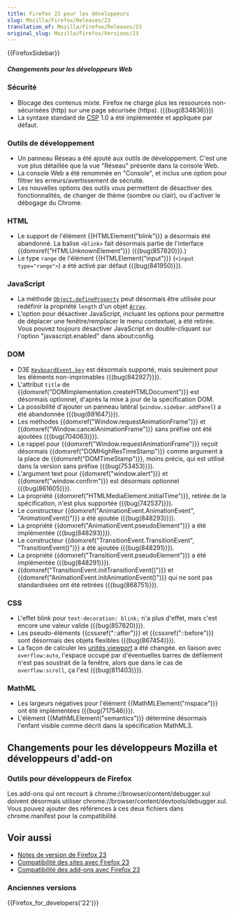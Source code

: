 ```yaml
---
title: Firefox 23 pour les développeurs
slug: Mozilla/Firefox/Releases/23
translation_of: Mozilla/Firefox/Releases/23
original_slug: Mozilla/Firefox/Versions/23
---
```


{{FirefoxSidebar}}

##### Changements pour les développeurs Web

### Sécurité

- Blocage des contenus mixte. Firefox ne charge plus les ressources non-sécurisées (http) sur une page sécurisée (https). ({{bug(834836)}})
- La syntaxe standard de [CSP](/fr/docs/Sécurité/CSP) 1.0 a été implémentée et appliquée par défaut.

### Outils de développement

- Un panneau Réseau a été ajouté aux outils de développement. C'est une vue plus détaillée que la vue "Réseau" présente dans la console Web.
- La console Web a été renommée en "Console", et inclus une option pour filtrer les erreurs/avertissement de sécruité.
- Les nouvelles options des outils vous permettent de désactiver des fonctionnalités, de changer de thème (sombre ou clair), ou d'activer le débogage du Chrome.

### HTML

- Le support de l'élément {{HTMLElement("blink")}} a désormais été abandonné. La balise `<blink>` fait désormais partie de l'interface {{domxref("HTMLUnknownElement")}} ({{bug(857820)}}.)
- Le type `range` de l'élément {{HTMLElement("input")}} (`<input type="range">`) a été activé par défaut ({{bug(841950)}}).

### JavaScript

- La méthode [`Object.defineProperty`](/fr/docs/Web/JavaScript/Reference/Objets_globaux/Object/defineProperty) peut désormais être utilisée pour redéfinir la propriété `length` d'un objet [`Array`](/fr/docs/Web/JavaScript/Reference/Objets_globaux/Array).
- L'option pour désactiver JavaScript, incluant les options pour permettre de déplacer une fenêtre/remplacer le menu contextuel, a été retirée. Vous pouvez toujours désactiver JavaScript en double-cliquant sur l'option "javascript.enabled" dans about:config.

### DOM

- D3E [`KeyboardEvent.key`](/fr/docs/Web/API/KeyboardEvent) est désormais supporté, mais seulement pour les éléments non-imprimables ({{bug(842927)}}).
- L'attribut `title` de {{domxref("DOMImplementation.createHTMLDocument")}} est désormais optionnel, d'après la mise à jour de la spécification DOM.
- La possibilité d'ajouter un panneau latéral (`window.sidebar.addPanel`) a été abandonnée ({{bug(691647)}}).
- Les méthodes {{domxref("Window.requestAnimationFrame")}} et {{domxref("Window.cancelAnimationFrame")}} sans préfixe ont été ajoutées ({{bug(704063)}}).
- Le rappel pour {{domxref("Window.requestAnimationFrame")}} reçoit désormais {{domxref("DOMHighResTimeStamp")}} comme argument à la place de {{domxref("DOMTimeStamp")}}, moins précis, qui est utilisé dans la version sans préfixe ({{bug(753453)}}).
- L'argument text pour {{domxref("window.alert")}} et {{domxref("window.confirm")}} est désormais optionnel ({{bug(861605)}}).
- La propriété {{domxref("HTMLMediaElement.initialTime")}}, retirée de la spécification, n'est plus supportée ({{bug(742537)}}).
- Le constructeur {{domxref("AnimationEvent.AnimationEvent", "AnimationEvent()")}} a été ajoutée ({{bug(848293)}}).
- La propriété {{domxref("AnimationEvent.pseudoElement")}} a été implémentée ({{bug(848293)}}).
- Le constructeur {{domxref("TransitionEvent.TransitionEvent", "TransitionEvent()")}} a été ajoutée ({{bug(848291)}}).
- La propriété {{domxref("TransitionEvent.pseudoElement")}} a été implémentée ({{bug(848291)}}).
- {{domxref("TransitionEvent.initTransitionEvent()")}} et {{domxref("AnimationEvent.initAnimationEvent()")}} qui ne sont pas standardisées ont été retirées ({{bug(868751)}}).

### CSS

- L'effet blink pour `text-decoration: blink;` n'a plus d'effet, mais c'est encore une valeur valide ({{bug(857820)}}).
- Les pseudo-éléments {{cssxref("::after")}} et {{cssxref("::before")}} sont désormais des objets flexibles ({{bug(867454)}}).
- La façon de calculer les [unités viewport](/fr/docs/Web/CSS/longueur#Longueurs_li.C3.A9es_au_viewport) a été changée. en liaison avec `overflow:auto`, l'espace occupé par d'éventuelles barres de défilement n'est pas soustrait de la fenêtre, alors que dans le cas de `overflow:scroll`, ça l'est ({{bug(811403)}}).

### MathML

- Les largeurs négatives pour l'élément {{MathMLElement("mspace")}} ont été implémentées ({{bug(717546)}}).
- L'élément {{MathMLElement("semantics")}} détermine désormais l'enfant visible comme décrit dans la spécification MathML3.

## Changements pour les développeurs Mozilla et développeurs d'add-on

### Outils pour développeurs de Firefox

Les add-ons qui ont recourt à chrome://browser/content/debugger.xul doivent désormais utiliser chrome://browser/content/devtools/debugger.xul. Vous pouvez ajouter des références à ces deux fichiers dans chrome.manifest pour la compatibilité.

## Voir aussi

- [Notes de version de Firefox 23](https://www.mozilla.org/en-US/firefox/23.0/releasenotes/)
- [Compatibilité des sites avec Firefox 23](/fr/docs/Site_Compatibility_for_Firefox_23)
- [Compatibilité des add-ons avec Firefox 23](https://blog.mozilla.org/addons/2013/07/24/compatibility-for-firefox-23/)

### Anciennes versions

{{Firefox_for_developers('22')}}
